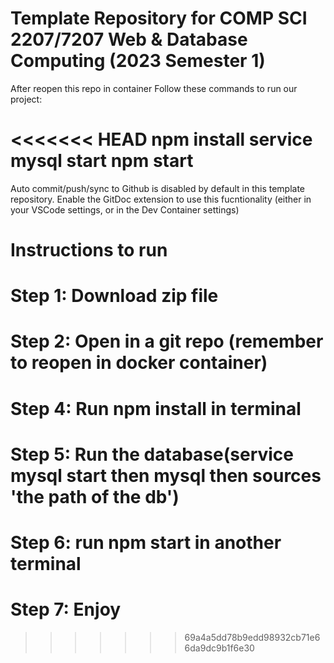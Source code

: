 # Template Repository for COMP SCI 2207/7207 Web & Database Computing (2023 Semester 1)

After reopen this repo in container
Follow these commands to run our project:

<<<<<<< HEAD
npm install
service mysql start
npm start
=======
Auto commit/push/sync to Github is disabled by default in this template repository.
Enable the GitDoc extension to use this fucntionality (either in your VSCode settings, or in the Dev Container settings)

# Instructions to run
# Step 1: Download zip file
# Step 2: Open in a git repo (remember to reopen in docker container)
# Step 4: Run npm install in terminal
# Step 5: Run the database(service mysql start then mysql then sources 'the path of the db')
# Step 6: run npm start in another terminal
# Step 7: Enjoy
>>>>>>> 69a4a5dd78b9edd98932cb71e66da9dc9b1f6e30
